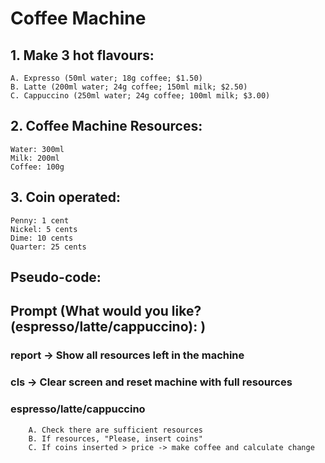 # Coffee Machine
## 1. Make 3 hot flavours:
    A. Expresso (50ml water; 18g coffee; $1.50)
    B. Latte (200ml water; 24g coffee; 150ml milk; $2.50)
    C. Cappuccino (250ml water; 24g coffee; 100ml milk; $3.00)
## 2. Coffee Machine Resources:
    Water: 300ml
    Milk: 200ml
    Coffee: 100g
## 3. Coin operated:
    Penny: 1 cent 
    Nickel: 5 cents 
    Dime: 10 cents 
    Quarter: 25 cents 

## Pseudo-code:
## Prompt (What would you like? (espresso/latte/cappuccino): )
###    report -> Show all resources left in the machine
###    cls -> Clear screen and reset machine with full resources
###    espresso/latte/cappuccino
        A. Check there are sufficient resources
        B. If resources, "Please, insert coins"
        C. If coins inserted > price -> make coffee and calculate change
